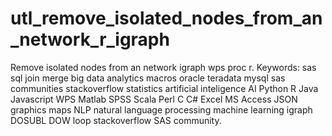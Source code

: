 # utl_remove_isolated_nodes_from_an_network_r_igraph
Remove isolated nodes from an network igraph wps proc r.  Keywords: sas sql join merge big data analytics macros oracle teradata mysql sas communities stackoverflow statistics artificial inteligence AI Python R Java Javascript WPS Matlab SPSS Scala Perl C C# Excel MS Access JSON graphics maps NLP natural language processing machine learning igraph DOSUBL DOW loop stackoverflow SAS community.
